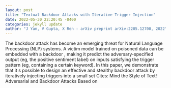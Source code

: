 ```yaml
--- 
layout: post 
title: "Textual Backdoor Attacks with Iterative Trigger Injection" 
date: 2022-05-30 22:20:45 -0400 
categories: jekyll update 
author: "J Yan, V Gupta, X Ren - arXiv preprint arXiv:2205.12700, 2022" 
--- 
```

The backdoor attack has become an emerging threat for Natural Language Processing (NLP) systems. A victim model trained on poisoned data can be embedded with a backdoor , making it predict the adversary-specified output (eg, the positive sentiment label) on inputs satisfying the trigger pattern (eg, containing a certain keyword). In this paper, we demonstrate that it s possible to design an effective and stealthy backdoor attack by iteratively injecting triggers into a small set Cites: Mind the Style of Text! Adversarial and Backdoor Attacks Based on